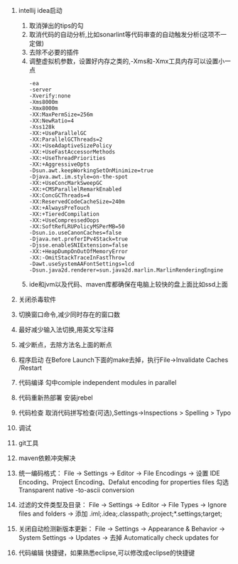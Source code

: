 1. intellij idea启动

   1. 取消弹出的tips的勾
   2. 取消代码的自动分析,比如sonarlint等代码审查的自动触发分析(这项不一定做)
   3. 去除不必要的插件
   4. 调整虚拟机参数，设置好内存之类的,-Xms和-Xmx工具内存可以设置小一点
       ```
       -ea
       -server
       -Xverify:none
       -Xms8000m
       -Xmx8000m
       -XX:MaxPermSize=256m
       -XX:NewRatio=4
       -Xss128k
       -XX:+UseParallelGC
       -XX:ParallelGCThreads=2
       -XX:+UseAdaptiveSizePolicy
       -XX:+UseFastAccessorMethods
       -XX:+UseThreadPriorities
       -XX:+AggressiveOpts
       -Dsun.awt.keepWorkingSetOnMinimize=true
       -Djava.awt.im.style=on-the-spot
       -XX:+UseConcMarkSweepGC
       -XX:+CMSParallelRemarkEnabled
       -XX:ConcGCThreads=4
       -XX:ReservedCodeCacheSize=240m
       -XX:+AlwaysPreTouch
       -XX:+TieredCompilation
       -XX:+UseCompressedOops
       -XX:SoftRefLRUPolicyMSPerMB=50
       -Dsun.io.useCanonCaches=false
       -Djava.net.preferIPv4Stack=true
       -Djsse.enableSNIExtension=false
       -XX:+HeapDumpOnOutOfMemoryError
       -XX:-OmitStackTraceInFastThrow
       -Dawt.useSystemAAFontSettings=lcd
       -Dsun.java2d.renderer=sun.java2d.marlin.MarlinRenderingEngine
       ```            
   5. ide和jvm以及代码、maven库都确保在电脑上较快的盘上面比如ssd上面
2. 关闭杀毒软件
3. 切换窗口命令,减少同时存在的窗口数
4. 最好减少输入法切换,用英文写注释
6. 减少断点，去除方法名上面的断点
7. 程序启动
    在Before Launch下面的make去掉，执行File->Invalidate Caches /Restart 
8. 代码编译
    勾中comiple independent modules in parallel
9. 代码重新热部署
    安装jrebel
10. 代码检查
    取消代码拼写检查(可选),Settings->Inspections > Spelling > Typo
11. 调试
12. git工具
13. maven依赖冲突解决
14. 统一编码格式：
    File -> Settings -> Editor -> File Encodings -> 设置 IDE Encoding、Project Encoding、Defalut encoding for properties files
    勾选 Transparent native -to-ascii conversion
15. 过滤的文件类型及目录：
    File -> Settings -> Editor -> File Types -> Ignore files and folders -> 添加 .iml;.idea;.classpath;.project;*.settings;target;
16. 关闭自动检测新版本更新：
    File -> Settings -> Appearance & Behavior -> System Settings -> Updates -> 去掉 Automatically check updates for
17. 代码编辑
    快捷键，如果熟悉eclipse,可以修改成eclipse的快捷键



